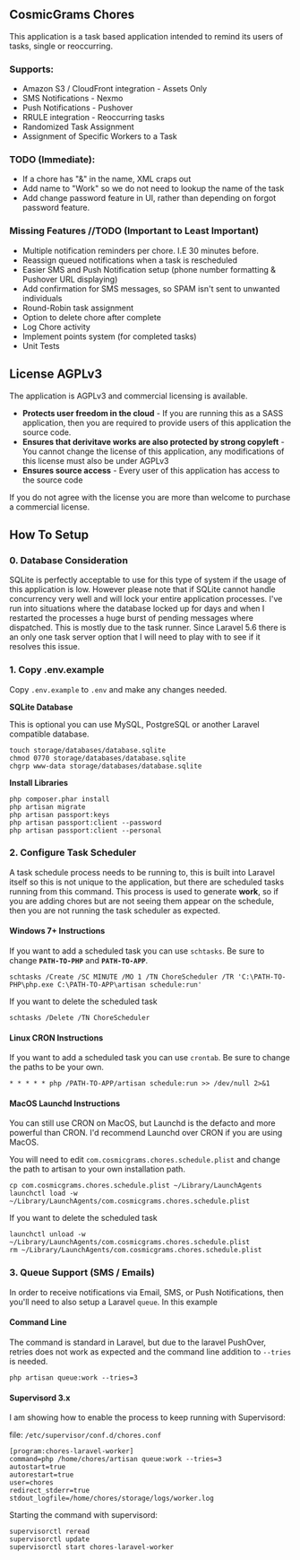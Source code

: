 
    
## CosmicGrams Chores

This application is a task based application intended to remind its users of tasks, single or reoccurring.

### Supports:
 - Amazon S3 / CloudFront integration - Assets Only
 - SMS Notifications - Nexmo
 - Push Notifications - Pushover
 - RRULE integration - Reoccurring tasks
 - Randomized Task Assignment
 - Assignment of Specific Workers to a Task
 
### TODO (Immediate):
 - If a chore has "&" in the name, XML craps out
 - Add name to "Work" so we do not need to lookup the name of the task
 - Add change password feature in UI, rather than depending on forgot password feature.
 
 
### Missing Features **//TODO** (Important to Least Important)
 - Multiple notification reminders per chore. I.E 30 minutes before.
 - Reassign queued notifications when a task is rescheduled 
 - Easier SMS and Push Notification setup (phone number formatting & Pushover URL displaying)
 - Add confirmation for SMS messages, so SPAM isn't sent to unwanted individuals
 - Round-Robin task assignment
 - Option to delete chore after complete
 - Log Chore activity
 - Implement points system (for completed tasks)
 - Unit Tests

## License AGPLv3

The application is AGPLv3 and commercial licensing is available.

 - **Protects user freedom in the cloud** - If you are running this as a SASS application, then you are required to provide users of this application the source code.
 - **Ensures that derivitave works are also protected by strong copyleft** - You cannot change the license of this application, any modifications of this license must also be under AGPLv3
 - **Ensures source access** - Every user of this application has access to the source code

If you do not agree with the license you are more than welcome to purchase a commercial license.

## How To Setup

### 0. Database Consideration

SQLite is perfectly acceptable to use for this type of system if the usage of this application is low. However please note that if SQLite cannot handle concurrency very well and will lock your entire application processes. I've run into situations where the database locked up for days and when I restarted the processes a huge burst of pending messages where dispatched. This is mostly due to the task runner. Since Laravel 5.6 there is an only one task server option that I will need to play with to see if it resolves this issue.

### 1. Copy .env.example

Copy `.env.example` to `.env` and make any changes needed.


**SQLite Database**

This is optional you can use MySQL, PostgreSQL or another Laravel compatible database.

    touch storage/databases/database.sqlite
    chmod 0770 storage/databases/database.sqlite
    chgrp www-data storage/databases/database.sqlite

**Install Libraries**

    php composer.phar install
    php artisan migrate
    php artisan passport:keys
    php artisan passport:client --password
    php artisan passport:client --personal

### 2. Configure Task Scheduler

A task schedule process needs to be running to, this is built into Laravel itself so this is not unique to the application, but there are scheduled tasks running from this command. This process is used to generate **work**, so if you are adding chores but are not seeing them appear on the schedule, then you are not running the task scheduler as expected.

#### Windows 7+ Instructions

If you want to add a scheduled task you can use `schtasks`. Be sure to change **`PATH-TO-PHP`** and **`PATH-TO-APP`**.

    schtasks /Create /SC MINUTE /MO 1 /TN ChoreScheduler /TR 'C:\PATH-TO-PHP\php.exe C:\PATH-TO-APP\artisan schedule:run'

If you want to delete the scheduled task

    schtasks /Delete /TN ChoreScheduler
    
#### Linux CRON Instructions

If you want to add a scheduled task you can use `crontab`. Be sure to change the paths to be your own.

    * * * * * php /PATH-TO-APP/artisan schedule:run >> /dev/null 2>&1

#### MacOS Launchd Instructions

You can still use CRON on MacOS, but Launchd is the defacto and more powerful than CRON. I'd recommend Launchd over CRON if you are using MacOS. 

You will need to edit `com.cosmicgrams.chores.schedule.plist` and change the path to artisan to your own installation path.

    cp com.cosmicgrams.chores.schedule.plist ~/Library/LaunchAgents
    launchctl load -w ~/Library/LaunchAgents/com.cosmicgrams.chores.schedule.plist
    
If you want to delete the scheduled task

    launchctl unload -w ~/Library/LaunchAgents/com.cosmicgrams.chores.schedule.plist
    rm ~/Library/LaunchAgents/com.cosmicgrams.chores.schedule.plist
 
### 3. Queue Support (SMS / Emails)

In order to receive notifications via Email, SMS, or Push Notifications, then you'll need to also setup a Laravel `queue`. In this example 

#### Command Line

The command is standard in Laravel, but due to the laravel PushOver, retries does not work as expected and the command  line addition to `--tries` is needed.

    php artisan queue:work --tries=3


#### Supervisord 3.x

I am showing how to enable the process to keep running with Supervisord:

file: `/etc/supervisor/conf.d/chores.conf`

    [program:chores-laravel-worker]
    command=php /home/chores/artisan queue:work --tries=3
    autostart=true
    autorestart=true
    user=chores
    redirect_stderr=true
    stdout_logfile=/home/chores/storage/logs/worker.log

Starting the command with supervisord:

    supervisorctl reread
    supervisorctl update
    supervisorctl start chores-laravel-worker
